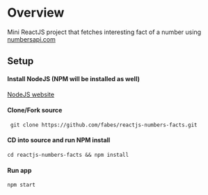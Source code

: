 # Overview
Mini ReactJS project that fetches interesting fact of a number using [numbersapi.com](http://numbersapi.com)

## Setup

#### Install NodeJS (NPM will be installed as well)
[NodeJS website](https://nodejs.org/en/)

#### Clone/Fork source 
` git clone https://github.com/fabes/reactjs-numbers-facts.git`

#### CD into source and run NPM install
` cd reactjs-numbers-facts && npm install `

#### Run app
` npm start `